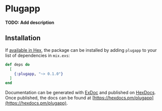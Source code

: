 # Plugapp

**TODO: Add description**

## Installation

If [available in Hex](https://hex.pm/docs/publish), the package can be installed
by adding `plugapp` to your list of dependencies in `mix.exs`:

```elixir
def deps do
  [
    {:plugapp, "~> 0.1.0"}
  ]
end
```

Documentation can be generated with [ExDoc](https://github.com/elixir-lang/ex_doc)
and published on [HexDocs](https://hexdocs.pm). Once published, the docs can
be found at [https://hexdocs.pm/plugapp](https://hexdocs.pm/plugapp).

